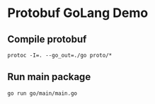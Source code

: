 # Protobuf GoLang Demo
## Compile protobuf

```shell
protoc -I=. --go_out=./go proto/*
```

## Run main package

```shell
go run go/main/main.go
```